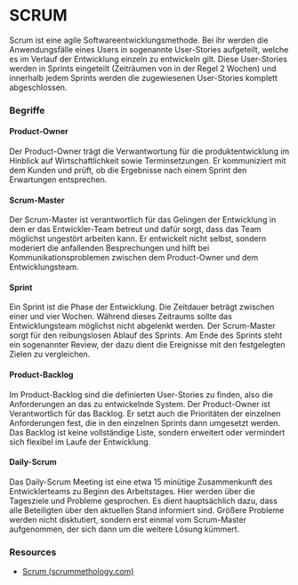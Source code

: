 # SCRUM

Scrum ist eine agile Softwareentwicklungsmethode. Bei ihr werden die
Anwendungsfälle eines Users in sogenannte User-Stories aufgeteilt, welche
es im Verlauf der Entwicklung einzeln zu entwickeln gilt. Diese User-Stories
werden in Sprints eingeteilt (Zeiträumen von in der Regel 2 Wochen) und
innerhalb jedem Sprints werden die zugewiesenen User-Stories komplett 
abgeschlossen.

### Begriffe

#### Product-Owner

Der Product-Owner trägt die Verwantwortung für die produktentwicklung im 
Hinblick auf Wirtschaftlichkeit sowie Terminsetzungen. Er kommuniziert
mit dem Kunden und prüft, ob die Ergebnisse nach einem Sprint den Erwartungen
entsprechen.

#### Scrum-Master

Der Scrum-Master ist verantwortlich für das Gelingen der Entwicklung in dem er
das Entwickler-Team betreut und dafür sorgt, dass das Team möglichst ungestört
arbeiten kann. Er entwickelt nicht selbst, sondern moderiert die
anfallenden Besprechungen und hilft bei Kommunikationsproblemen zwischen dem
Product-Owner und dem Entwicklungsteam.

#### Sprint

Ein Sprint ist die Phase der Entwicklung. Die Zeitdauer beträgt zwischen
einer und vier Wochen. Während dieses Zeitraums sollte das Entwicklungsteam
möglichst nicht abgelenkt werden. Der Scrum-Master sorgt für den reibungslosen Ablauf
des Sprints. Am Ende des Sprints steht ein sogenannter Review, der dazu dient die
Ereignisse mit den festgelegten Zielen zu vergleichen.

#### Product-Backlog

Im Product-Backlog sind die definierten User-Stories zu finden, also die 
Anforderungen an das zu entwickelnde System. Der Product-Owner ist Verantwortlich
für das Backlog. Er setzt auch die Prioritäten der einzelnen Anforderungen fest, die 
in den einzelnen Sprints dann umgesetzt werden. Das Backlog ist keine
vollständige Liste, sondern erweitert oder vermindert sich flexibel im Laufe
der Entwicklung.

#### Daily-Scrum

Das Daily-Scrum Meeting ist eine etwa 15 minütige Zusammenkunft des
Entwicklerteams zu Beginn des Arbeitstages. Hier werden über die Tagesziele
und Probleme gesprochen. Es dient hauptsächlich dazu, dass alle Beteiligten über den aktuellen Stand
informiert sind. Größere Probleme werden nicht disktutiert, sondern erst einmal vom
Scrum-Master aufgenommen, der sich dann um die weitere Lösung kümmert.

### Resources
* [Scrum (scrummethology.com)](http://scrummethodology.com/)
